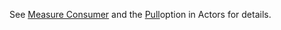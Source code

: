 <!-- CapabilityStatement-MeasureConsumer-API-Pull-intro.md {% comment %}
*****************************************************************************************
*                            WARNING: DO NOT EDIT THIS FILE                             *
*                                                                                       *
* This file is generated by SUSHI. Any edits you make to this file will be overwritten. *
*                                                                                       *
* To change the contents of this file, edit the original source file at:                *
* ig-data\input\includes\CapabilityStatement-MeasureConsumer-API-Pull-intro.md          *
*****************************************************************************************
{% endcomment %} -->
See <a href='actors.html#measure-consumer'>Measure Consumer</a> and the <a href='actors.html#pull-option'>Pull</a>option in Actors for details.